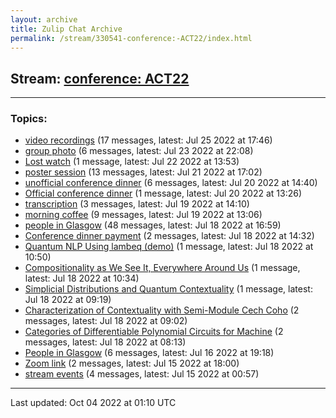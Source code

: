 ```yaml
---
layout: archive
title: Zulip Chat Archive
permalink: /stream/330541-conference:-ACT22/index.html
---
```


## Stream: [conference: ACT22](https://mattecapu.github.io/ct-zulip-archive/stream/330541-conference:-ACT22/index.html)
---

### Topics:

* [video recordings](topic/topic_video.20recordings.html) (17 messages, latest: Jul 25 2022 at 17:46)
* [group photo](topic/topic_group.20photo.html) (6 messages, latest: Jul 23 2022 at 22:08)
* [Lost watch](topic/topic_Lost.20watch.html) (1 message, latest: Jul 22 2022 at 13:53)
* [poster session](topic/topic_poster.20session.html) (13 messages, latest: Jul 21 2022 at 17:02)
* [unofficial conference dinner](topic/topic_unofficial.20conference.20dinner.html) (6 messages, latest: Jul 20 2022 at 14:40)
* [Official conference dinner](topic/topic_Official.20conference.20dinner.html) (1 message, latest: Jul 20 2022 at 13:26)
* [transcription](topic/topic_transcription.html) (3 messages, latest: Jul 19 2022 at 14:10)
* [morning coffee](topic/topic_morning.20coffee.html) (9 messages, latest: Jul 19 2022 at 13:06)
* [people in Glasgow](topic/topic_people.20in.20Glasgow.html) (48 messages, latest: Jul 18 2022 at 16:59)
* [Conference dinner payment](topic/topic_Conference.20dinner.20payment.html) (2 messages, latest: Jul 18 2022 at 14:32)
* [Quantum NLP Using lambeq (demo)](topic/topic_Quantum.20NLP.20Using.20lambeq.20(demo).html) (1 message, latest: Jul 18 2022 at 10:50)
* [Compositionality as We See It, Everywhere Around Us](topic/topic_Compositionality.20as.20We.20See.20It.2C.20Everywhere.20Around.20Us.html) (1 message, latest: Jul 18 2022 at 10:34)
* [Simplicial Distributions and Quantum Contextuality](topic/topic_Simplicial.20Distributions.20and.20Quantum.20Contextuality.html) (1 message, latest: Jul 18 2022 at 09:19)
* [Characterization of Contextuality with Semi-Module Cech Coho](topic/topic_Characterization.20of.20Contextuality.20with.20Semi-Module.20Cech.20Coho.html) (2 messages, latest: Jul 18 2022 at 09:02)
* [Categories of Differentiable Polynomial Circuits for Machine](topic/topic_Categories.20of.20Differentiable.20Polynomial.20Circuits.20for.20Machine.html) (2 messages, latest: Jul 18 2022 at 08:13)
* [People in Glasgow](topic/topic_People.20in.20Glasgow.html) (6 messages, latest: Jul 16 2022 at 19:18)
* [Zoom link](topic/topic_Zoom.20link.html) (2 messages, latest: Jul 15 2022 at 18:00)
* [stream events](topic/topic_stream.20events.html) (4 messages, latest: Jul 15 2022 at 00:57)

<hr><p>Last updated: Oct 04 2022 at 01:10 UTC</p>